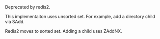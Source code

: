 Deprecated by redis2.

This implementaiton uses unsorted set. For example, add a directory child via SAdd.

Redis2 moves to sorted set. Adding a child uses ZAddNX.